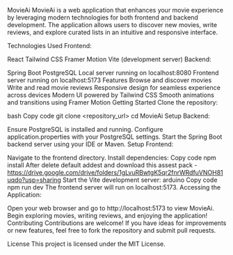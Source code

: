 MovieAi
MovieAi is a web application that enhances your movie experience by leveraging modern technologies for both frontend and backend development. The application allows users to discover new movies, write reviews, and explore curated lists in an intuitive and responsive interface.

Technologies Used
Frontend:

React
Tailwind CSS
Framer Motion
Vite (development server)
Backend:

Spring Boot
PostgreSQL
Local server running on localhost:8080
Frontend server running on localhost:5173
Features
Browse and discover movies
Write and read movie reviews
Responsive design for seamless experience across devices
Modern UI powered by Tailwind CSS
Smooth animations and transitions using Framer Motion
Getting Started
Clone the repository:

bash
Copy code
git clone <repository_url>
cd MovieAi
Setup Backend:

Ensure PostgreSQL is installed and running.
Configure application.properties with your PostgreSQL settings.
Start the Spring Boot backend server using your IDE or Maven.
Setup Frontend:

Navigate to the frontend directory.
Install dependencies:
Copy code
npm install
After delete default addest and download this assest pack - https://drive.google.com/drive/folders/1gLvuRBwtgK5qr2fnrWRdfuVNOH81uqdo?usp=sharing
Start the Vite development server:
arduino
Copy code
npm run dev
The frontend server will run on localhost:5173.
Accessing the Application:

Open your web browser and go to http://localhost:5173 to view MovieAi.
Begin exploring movies, writing reviews, and enjoying the application!
Contributing
Contributions are welcome! If you have ideas for improvements or new features, feel free to fork the repository and submit pull requests.

License
This project is licensed under the MIT License.
